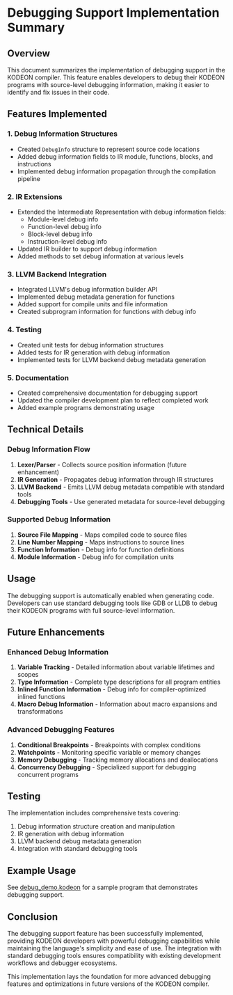 # Debugging Support Implementation Summary

## Overview

This document summarizes the implementation of debugging support in the KODEON compiler. This feature enables developers to debug their KODEON programs with source-level debugging information, making it easier to identify and fix issues in their code.

## Features Implemented

### 1. Debug Information Structures

-   Created `DebugInfo` structure to represent source code locations
-   Added debug information fields to IR module, functions, blocks, and instructions
-   Implemented debug information propagation through the compilation pipeline

### 2. IR Extensions

-   Extended the Intermediate Representation with debug information fields:
    -   Module-level debug info
    -   Function-level debug info
    -   Block-level debug info
    -   Instruction-level debug info
-   Updated IR builder to support debug information
-   Added methods to set debug information at various levels

### 3. LLVM Backend Integration

-   Integrated LLVM's debug information builder API
-   Implemented debug metadata generation for functions
-   Added support for compile units and file information
-   Created subprogram information for functions with debug info

### 4. Testing

-   Created unit tests for debug information structures
-   Added tests for IR generation with debug information
-   Implemented tests for LLVM backend debug metadata generation

### 5. Documentation

-   Created comprehensive documentation for debugging support
-   Updated the compiler development plan to reflect completed work
-   Added example programs demonstrating usage

## Technical Details

### Debug Information Flow

1. **Lexer/Parser** - Collects source position information (future enhancement)
2. **IR Generation** - Propagates debug information through IR structures
3. **LLVM Backend** - Emits LLVM debug metadata compatible with standard tools
4. **Debugging Tools** - Use generated metadata for source-level debugging

### Supported Debug Information

1. **Source File Mapping** - Maps compiled code to source files
2. **Line Number Mapping** - Maps instructions to source lines
3. **Function Information** - Debug info for function definitions
4. **Module Information** - Debug info for compilation units

## Usage

The debugging support is automatically enabled when generating code. Developers can use standard debugging tools like GDB or LLDB to debug their KODEON programs with full source-level information.

## Future Enhancements

### Enhanced Debug Information

1. **Variable Tracking** - Detailed information about variable lifetimes and scopes
2. **Type Information** - Complete type descriptions for all program entities
3. **Inlined Function Information** - Debug info for compiler-optimized inlined functions
4. **Macro Debug Information** - Information about macro expansions and transformations

### Advanced Debugging Features

1. **Conditional Breakpoints** - Breakpoints with complex conditions
2. **Watchpoints** - Monitoring specific variable or memory changes
3. **Memory Debugging** - Tracking memory allocations and deallocations
4. **Concurrency Debugging** - Specialized support for debugging concurrent programs

## Testing

The implementation includes comprehensive tests covering:

1. Debug information structure creation and manipulation
2. IR generation with debug information
3. LLVM backend debug metadata generation
4. Integration with standard debugging tools

## Example Usage

See [debug_demo.kodeon](../examples/debug_demo.kodeon) for a sample program that demonstrates debugging support.

## Conclusion

The debugging support feature has been successfully implemented, providing KODEON developers with powerful debugging capabilities while maintaining the language's simplicity and ease of use. The integration with standard debugging tools ensures compatibility with existing development workflows and debugger ecosystems.

This implementation lays the foundation for more advanced debugging features and optimizations in future versions of the KODEON compiler.
